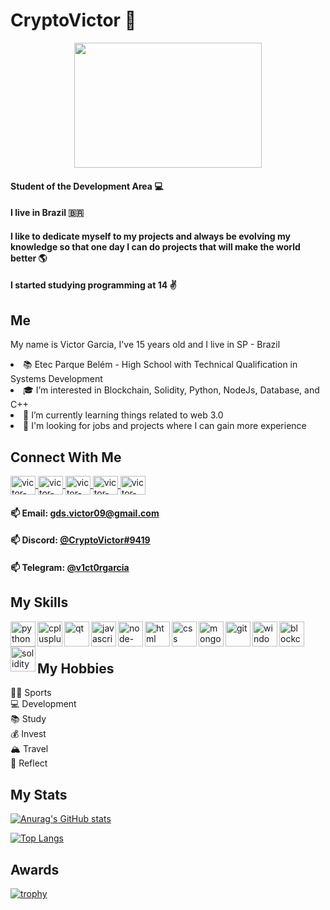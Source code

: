 # CryptoVictor 👋

<p><a target="_blank" rel="noopener noreferrer" href="https://camo.githubusercontent.com/a4282b5c7bc174a7aac59e29e175344b8d8bd3b3a6d0bc71ec01b35a0277e4bc/68747470733a2f2f6d656469612e67697068792e636f6d2f6d656469612f336f37714531594e3761424f4650527738452f67697068792e676966"><p align="center"><img src="https://camo.githubusercontent.com/a4282b5c7bc174a7aac59e29e175344b8d8bd3b3a6d0bc71ec01b35a0277e4bc/68747470733a2f2f6d656469612e67697068792e636f6d2f6d656469612f336f37714531594e3761424f4650527738452f67697068792e676966" width="300" height="200" data-canonical-src="https://media.giphy.com/media/3o7qE1YN7aBOFPRw8E/giphy.gif" style="max-width: 100%;"></img></p></a></p>

#### Student of the Development Area 💻
#### I live in Brazil 🇧🇷
#### I like to dedicate myself to my projects and always be evolving my knowledge so that one day I can do projects that will make the world better 🌎
#### I started studying programming at 14 	:v:

## Me

<p>My name is Victor Garcia, I've 15 years old and I live in SP - Brazil</p>
<li>📚 Etec Parque Belém - High School with Technical Qualification in Systems Development</li>
<li>🎓 I’m interested in Blockchain, Solidity, Python, NodeJs, Database, and C++</li> 
<li>🌱 I’m currently learning things related to web 3.0</li>
<li>💼 I'm looking for jobs and projects where I can gain more experience</li>

## Connect With Me

<a href = "https://www.facebook.com/CryptoV1ct0r">
  <img align="center" alt="victor-facebook" height="30" width="40" style="max-width: 100%;" src =                                   "https://cdn.jsdelivr.net/npm/simple-icons@3.13.0/icons/facebook.svg">
</a>
<a href = "https://www.instagram.com/v1ct0rgarcia/">
  <img align="center" alt="victor-instagram" height="30" width="40" style="max-width: 100%;" src = 
"https://cdn.jsdelivr.net/npm/simple-icons@3.13.0/icons/instagram.svg">
</a>
<a href = "https://www.youtube.com/c/CryptoVictor07">
  <img align="center" alt="victor-youtube" height="30" width="40" style="max-width: 100%;" src = 
"https://cdn.jsdelivr.net/npm/simple-icons@3.13.0/icons/youtube.svg">
</a>
<a href = "https://twitter.com/CryptoV1ct0r">
  <img align="center" alt="victor-twitter" height="30" width="40" style="max-width: 100%;" src = 
"https://cdn.jsdelivr.net/npm/simple-icons@3.13.0/icons/twitter.svg">
</a>
<a href = "https://www.linkedin.com/in/victor-garcia-dos-santos">
  <img align="center" alt="victor-twitter" height="30" width="40" style="max-width: 100%;" src = 
"https://cdn.jsdelivr.net/npm/simple-icons@3.13.0/icons/linkedin.svg">
</a>
 
   #### 📫 Email: <a href='mailto:gds.victor09@gmail.com'>gds.victor09@gmail.com</a>
   #### 📫 Discord: <a href='mailto:@CryptoVictor#9419'>@CryptoVictor#9419</a>
   #### 📫 Telegram: <a href='mailto:@v1ct0rgarcia'>@v1ct0rgarcia</a>
   
  ## My Skills
  
  <img  align="left"  alt="python" height="40" width="40" style="max-width: 100%;"  src = 
"https://cdn.jsdelivr.net/npm/simple-icons@3.13.0/icons/python.svg"></img>

  <img  align="left"  alt="cplusplus" height="40" width="40" style="max-width: 100%;"  src = 
"https://cdn.jsdelivr.net/npm/simple-icons@3.13.0/icons/cplusplus.svg"></img>
  
  <img  align="left"  alt="qt" height="40" width="40" style="max-width: 100%;"  src =                                               "https://cdn.jsdelivr.net/npm/simple-icons@3.13.0/icons/qt.svg"></img>
  
  <img  align="left"  alt="javascript" height="40" width="40" style="max-width: 100%;"  src =                                       "https://cdn.jsdelivr.net/npm/simple-icons@3.13.0/icons/javascript.svg"></img>
  
  <img   align="left"  alt="node-dot-js" height="40" width="40" style="max-width: 100%;" src =                                                                       "https://cdn.jsdelivr.net/npm/simple-icons@3.13.0/icons/node-dot-js.svg"></img>
  
  <img  align="left"  alt="html" height="40" width="40" style="max-width: 100%;"  src =                                                   "https://cdn.jsdelivr.net/npm/simple-icons@3.13.0/icons/html5.svg"></img>
  
  <img  align="left"  alt="css" height="40" width="40" style="max-width: 100%;"  src =                                             "https://cdn.jsdelivr.net/npm/simple-icons@3.13.0/icons/css3.svg"></img>
  
  <img  align="left"  alt="mongodb" height="40" width="40" style="max-width: 100%;"  src =                                         "https://cdn.jsdelivr.net/npm/simple-icons@3.13.0/icons/mongodb.svg"></img>
  
  <img  align="left"  alt="git" height="40" width="40" style="max-width: 100%;"  src =                                               "https://cdn.jsdelivr.net/npm/simple-icons@3.13.0/icons/git.svg"></img>
  
  <img  align="left"  alt="windows" height="40" width="40" style="max-width: 100%;"  src =                                         "https://cdn.jsdelivr.net/npm/simple-icons@3.13.0/icons/windows.svg"></img>
  
  <img  align="left"  alt="blockchain" height="40" width="40" style="max-width: 100%;"  src =                                       "https://cdn.jsdelivr.net/npm/simple-icons@3.13.0/icons/bitcoin.svg"></img>
  
  <img  align="left"  alt="solidity" height="40" width="40" style="max-width: 100%;"  src =                                         "https://cdn.jsdelivr.net/npm/simple-icons@3.13.0/icons/ethereum.svg"></img>
  
<br/>
<br/>

  ## My Hobbies
  
  🚴‍♂️ Sports
  <br/>
  💻 Development
  <br/>
  📚 Study
  <br/>
  💰 Invest
  <br/>
  🏔️ Travel
  <br/>
  🤔 Reflect
  
  ## My Stats
   
  [![Anurag's GitHub stats](https://github-readme-stats.vercel.app/api?username=CryptoVictor)](https://github.com/CryptoVictor/github-readme-stats) 

  [![Top Langs](https://github-readme-stats.vercel.app/api/top-langs/?username=CryptoVictor&layout=compact)](https://github.com/CryptoVictor/github-readme-stats)
  
  ## Awards
  
<p dir="auto"><a href="https://github.com/ryo-ma/github-profile-trophy"><img src="https://github-profile-trophy.vercel.app/?username=CryptoVictor" alt="trophy" data-canonical-src="https://github-profile-trophy.vercel.app/?username=CryptoVictor;theme=onedark" style="max-width: 100%;"></a></p>
